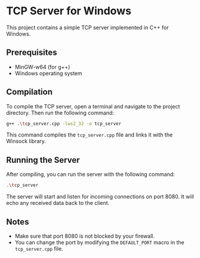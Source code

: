 # TCP Server for Windows

This project contains a simple TCP server implemented in C++ for Windows.

## Prerequisites

- MinGW-w64 (for g++)
- Windows operating system

## Compilation

To compile the TCP server, open a terminal and navigate to the project directory. Then run the following command:

```sh
g++ .\tcp_server.cpp -lws2_32 -o tcp_server
```

This command compiles the `tcp_server.cpp` file and links it with the Winsock library.

## Running the Server

After compiling, you can run the server with the following command:

```sh
.\tcp_server
```

The server will start and listen for incoming connections on port 8080. It will echo any received data back to the client.

## Notes

- Make sure that port 8080 is not blocked by your firewall.
- You can change the port by modifying the `DEFAULT_PORT` macro in the `tcp_server.cpp` file.
